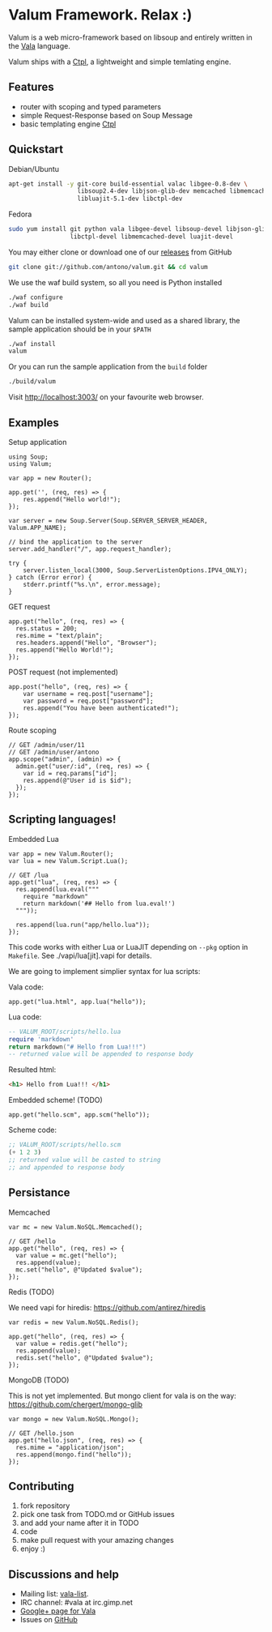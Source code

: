 Valum Framework. Relax :)
=========================
Valum is a web micro-framework based on libsoup and entirely written in the
[Vala](https://wiki.gnome.org/Projects/Vala) language.

Valum ships with a [Ctpl](http://ctpl.tuxfamily.org/), a lightweight and simple
temlating engine.

Features
--------

 - router with scoping and typed parameters
 - simple Request-Response based on Soup Message
 - basic templating engine [Ctpl](http://ctpl.tuxfamily.org/)

Quickstart
----------

Debian/Ubuntu
```bash
apt-get install -y git-core build-essential valac libgee-0.8-dev \
                   libsoup2.4-dev libjson-glib-dev memcached libmemcached-dev \
                   libluajit-5.1-dev libctpl-dev
```

Fedora
```bash
sudo yum install git python vala libgee-devel libsoup-devel libjson-glib-devel \
                 libctpl-devel libmemcached-devel luajit-devel
```

You may either clone or download one of our
[releases](https://github.com/antono/valum/releases) from GitHub
```bash
git clone git://github.com/antono/valum.git && cd valum
```

We use the waf build system, so all you need is Python installed
```bash
./waf configure
./waf build
```

Valum can be installed system-wide and used as a shared library, the sample
application should be in your `$PATH`
```bash
./waf install
valum
```

Or you can run the sample application from the `build` folder
```bash
./build/valum
```

Visit [http://localhost:3003/](http://localhost:3003/) on your favourite web
browser.

Examples
--------

Setup application
```vala
using Soup;
using Valum;

var app = new Router();

app.get('', (req, res) => {
    res.append("Hello world!");
});

var server = new Soup.Server(Soup.SERVER_SERVER_HEADER, Valum.APP_NAME);

// bind the application to the server
server.add_handler("/", app.request_handler);

try {
	server.listen_local(3000, Soup.ServerListenOptions.IPV4_ONLY);
} catch (Error error) {
	stderr.printf("%s.\n", error.message);
}
```

GET request
```vala
app.get("hello", (req, res) => {
  res.status = 200;
  res.mime = "text/plain";
  res.headers.append("Hello", "Browser");
  res.append("Hello World!");
});
```

POST request (not implemented)
```vala
app.post("hello", (req, res) => {
    var username = req.post["username"];
    var password = req.post["password"];
    res.append("You have been authenticated!");
});
```

Route scoping
```vala
// GET /admin/user/11
// GET /admin/user/antono
app.scope("admin", (admin) => {
  admin.get("user/:id", (req, res) => {
    var id = req.params["id"];
    res.append(@"User id is $id");
  });
});
```

Scripting languages!
--------------------

Embedded Lua
```vala
var app = new Valum.Router();
var lua = new Valum.Script.Lua();

// GET /lua
app.get("lua", (req, res) => {
  res.append(lua.eval("""
    require "markdown"
    return markdown('## Hello from lua.eval!')
  """));

  res.append(lua.run("app/hello.lua"));
});
```

This code works with either Lua or LuaJIT depending
on `--pkg` option in `Makefile`. See ./vapi/lua[jit].vapi for
details.

We are going to implement simplier syntax for lua scripts:

Vala code:
```vala
app.get("lua.html", app.lua("hello"));
```

Lua code:
```lua
-- VALUM_ROOT/scripts/hello.lua
require 'markdown'
return markdown("# Hello from Lua!!!")
-- returned value will be appended to response body
```

Resulted html:
```html
<h1> Hello from Lua!!! </h1>
```

Embedded scheme! (TODO)
```vala
app.get("hello.scm", app.scm("hello"));
```

Scheme code:

```scheme
;; VALUM_ROOT/scripts/hello.scm
(+ 1 2 3)
;; returned value will be casted to string
;; and appended to response body
```

Persistance
-----------

Memcached
```vala
var mc = new Valum.NoSQL.Memcached();

// GET /hello
app.get("hello", (req, res) => {
  var value = mc.get("hello");
  res.append(value);
  mc.set("hello", @"Updated $value");
});
```

Redis (TODO)

We need vapi for hiredis: https://github.com/antirez/hiredis

```vala
var redis = new Valum.NoSQL.Redis();

app.get("hello", (req, res) => {
  var value = redis.get("hello");
  res.append(value);
  redis.set("hello", @"Updated $value");
});
```

MongoDB (TODO)

This is not yet implemented. But mongo client for
vala is on the way: https://github.com/chergert/mongo-glib

```vala
var mongo = new Valum.NoSQL.Mongo();

// GET /hello.json
app.get("hello.json", (req, res) => {
  res.mime = "application/json";
  res.append(mongo.find("hello"));
});
```

Contributing
------------

 1. fork repository
 2. pick one task from TODO.md or GitHub issues
 3. and add your name after it in TODO
 4. code
 5. make pull request with your amazing changes
 6. enjoy :)

Discussions and help
--------------------

 - Mailing list: [vala-list](https://mail.gnome.org/mailman/listinfo/vala-list).
 - IRC channel: #vala at irc.gimp.net
 - [Google+ page for Vala](https://plus.google.com/115393489934129239313/)
 - Issues on [GitHub](https://github.com/antono/valum/issues)
